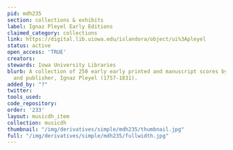 ```yaml
---
pid: mdh235
section: collections & exhibits
label: Ignaz Pleyel Early Editions
claimed_category: collections
link: https://digital.lib.uiowa.edu/islandora/object/ui%3Apleyel
status: active
open_access: 'TRUE'
creators:
stewards: Iowa University Libraries
blurb: A collection of 250 early early printed and manuscript scores by French composer
  and publisher, Ignaz Pleyel (1757-1831).
added_by: "?"
twitter:
tools_used:
code_repository:
order: '233'
layout: musicdh_item
collection: musicdh
thumbnail: "/img/derivatives/simple/mdh235/thumbnail.jpg"
full: "/img/derivatives/simple/mdh235/fullwidth.jpg"
---
```

